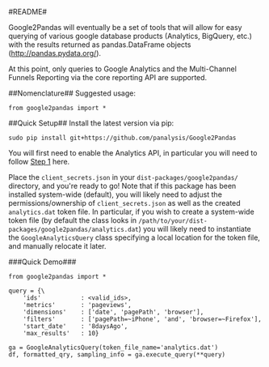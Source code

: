 #README#

Google2Pandas will eventually be a set of tools that will allow for easy querying
of various google database products (Analytics, BigQuery, etc.) with the results
returned as pandas.DataFrame objects (http://pandas.pydata.org/).

At this point, only queries to Google Analytics and the Multi-Channel Funnels Reporting via
the core reporting API are supported.

##Nomenclature##
Suggested usage: 

```
from google2pandas import *
```

##Quick Setup##
Install the latest version via pip:

```
sudo pip install git+https://github.com/panalysis/Google2Pandas
```

You will first need to enable the Analytics API, in particular you will
need to follow [Step 1](https://developers.google.com/analytics/devguides/reporting/core/v3/quickstart/installed-py) here.

Place the `client_secrets.json` in your `dist-packages/google2pandas/` directory,
and you're ready to go!  Note that if this package has been installed system-wide
(default), you will likely need to adjust the permissions/ownership of 
`client_secrets.json` as well as the created `analytics.dat` token file. In 
particular, if you wish to create a system-wide token file (by default the class
looks in `/path/to/your/dist-packages/google2pandas/analytics.dat`) you will likely
need to instantiate the `GoogleAnalyticsQuery` class specifying a local location
for the token file, and manually relocate it later.

###Quick Demo###
```
from google2pandas import *

query = {\
    'ids'           : <valid_ids>,
    'metrics'       : 'pageviews',
    'dimensions'    : ['date', 'pagePath', 'browser'],
    'filters'       : ['pagePath=~iPhone', 'and', 'browser=~Firefox'],
    'start_date'    : '8daysAgo',
    'max_results'   : 10}
    
ga = GoogleAnalyticsQuery(token_file_name='analytics.dat')
df, formatted_qry, sampling_info = ga.execute_query(**query)
```
